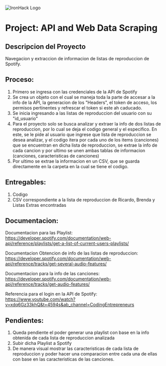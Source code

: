![IronHack Logo](https://s3-eu-west-1.amazonaws.com/ih-materials/uploads/upload_d5c5793015fec3be28a63c4fa3dd4d55.png)

# Project: API and Web Data Scraping

## Descripcion del Proyecto

Navegacion y extraccion de informacion de listas de reproduccion de Spotify. 


## Proceso:

1. Primero se ingresa con las credenciales de la API de Spotify
2. Se crea un objeto con el cual se maneja toda la parte de accesar a la info de la API, 
   la generacion de los "Headers", el token de acceso, los permisos pertinentes y refrescar el token si este ah caducado. 
3. Se inicia ingresando a las listas de reproduccion del usuario con su "id_usuario"
4. Para el proyecto solo se busca analizar y extraer la info de dos listas de reproduccion, por lo cual se deja el codigo general
   y el especifico.
   En este, se le pide al usuario que ingrese que lista de reproduccion se desea analizar, y el codigo itera por cada uno de 
   los items (canciones) que se encuentran en dicha lista de reproduccion, se extrae la info de cada cancion y por ultimo se
   unen ambas tablas de informacion (canciones, caracteristicas de canciones)
5. Por ultimo se extrae la informacion en un CSV, que se guarda directamente en la carpeta en la cual se tiene el codigo. 


## Entregables:

1. Codigo
2. CSV correspondiente a la lista de reproduccion de Ricardo, Brenda y Listas Extras encontradas


## Documentacion:

Documentacion para las Playlist: 
 https://developer.spotify.com/documentation/web-api/reference/playlists/get-a-list-of-current-users-playlists/

Documentacion Obtencion de info de las listas de reproduccion:
 https://developer.spotify.com/documentation/web-api/reference/tracks/get-several-audio-features/

Documentacion para la info de las canciones:
 https://developer.spotify.com/documentation/web-api/reference/tracks/get-audio-features/

Referencia para el login en la API de Spotify:
 https://www.youtube.com/watch?v=xdq6Gz33khQ&t=4594s&ab_channel=CodingEntrepreneurs


## Pendientes:

1. Queda pendiente el poder generar una playlist con base en la info obtenida de cada lista de reproduccion analizada
2. Subir dicha Playlist a Spotify
3. De manera visual mostrar las caracteristicas de cada lista de reproduccion y poder hacer una comparacion entre cada una de ellas con base en las caracteristicas de las canciones. 

